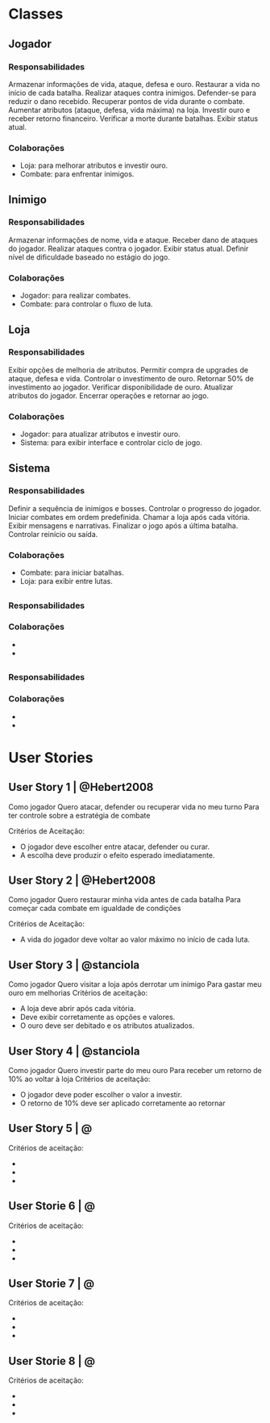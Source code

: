 <h1>Classes</h1>

<h2>Jogador</h2>
<h3>Responsabilidades</h3>
<p>Armazenar informações de vida, ataque, defesa e ouro.
Restaurar a vida no início de cada batalha.
Realizar ataques contra inimigos.
Defender-se para reduzir o dano recebido.
Recuperar pontos de vida durante o combate.
Aumentar atributos (ataque, defesa, vida máxima) na loja.
Investir ouro e receber retorno financeiro.
Verificar a morte durante batalhas.
Exibir status atual.</p>
<h3>Colaborações</h3>
<p>
  <ul>
    <li>Loja: para melhorar atributos e investir ouro.</li>
    <li>Combate: para enfrentar inimigos.</li>
  </ul>
</p>


<h2>Inimigo</h2>
<h3>Responsabilidades</h3>
<p>Armazenar informações de nome, vida e ataque.
Receber dano de ataques do jogador.
Realizar ataques contra o jogador.
Exibir status atual.
Definir nível de dificuldade baseado no estágio do jogo.</p>
<h3>Colaborações</h3>
<p>
  <ul>
    <li>Jogador: para realizar combates.</li>
    <li>Combate: para controlar o fluxo de luta.</li>
  </ul>
</p>

<h2>Loja</h2>
<h3>Responsabilidades</h3>
<p>
  Exibir opções de melhoria de atributos.
Permitir compra de upgrades de ataque, defesa e vida.
Controlar o investimento de ouro.
Retornar 50% de investimento ao jogador.
Verificar disponibilidade de ouro.
Atualizar atributos do jogador.
Encerrar operações e retornar ao jogo.
</p>
<h3>Colaborações</h3>
<p>
  <ul>
    <li>Jogador: para atualizar atributos e investir ouro.</li>
    <li>Sistema: para exibir interface e controlar ciclo de jogo.</li>
  </ul>
</p>

<h2>Sistema</h2>
<h3>Responsabilidades</h3>
<p>
  Definir a sequência de inimigos e bosses.
Controlar o progresso do jogador.
Iniciar combates em ordem predefinida.
Chamar a loja após cada vitória.
Exibir mensagens e narrativas.
Finalizar o jogo após a última batalha.
Controlar reinício ou saída.
</p>
<h3>Colaborações</h3>
<p>
  <ul>
    <li>Combate: para iniciar batalhas.</li>
    <li>Loja: para exibir entre lutas.</li>
  </ul>
</p>

<h2></h2>
<h3>Responsabilidades</h3>
<p>
  
</p>
<h3>Colaborações</h3>
<p>
  <ul>
    <li></li>
    <li></li>
  </ul>
</p>

<h2></h2>
<h3>Responsabilidades</h3>
<p>
  
</p>
<h3>Colaborações</h3>
<p>
  <ul>
    <li></li>
    <li></li>
  </ul>
</p>


<h1>User Stories</h1>

<h2>User Story 1 | @Hebert2008</h2>
<p>Como jogador
Quero atacar, defender ou recuperar vida no meu turno
Para ter controle sobre a estratégia de combate

Critérios de Aceitação:
<ul>
<li>O jogador deve escolher entre atacar, defender ou curar.</li>
<li>A escolha deve produzir o efeito esperado imediatamente.</li>
</ul>
</p>

<h2>User Story 2 | @Hebert2008</h2>
<p>Como jogador
Quero restaurar minha vida antes de cada batalha
Para começar cada combate em igualdade de condições

Critérios de Aceitação:
<ul>
<li>A vida do jogador deve voltar ao valor máximo no início de cada luta.</li>
</ul>
</p>

<h2>User Story 3 | @stanciola</h2>
<p>
Como jogador
Quero visitar a loja após derrotar um inimigo
Para gastar meu ouro em melhorias
Critérios de aceitação:
  <ul>
    <li>A loja deve abrir após cada vitória.</li>
    <li>Deve exibir corretamente as opções e valores.</li>
    <li>O ouro deve ser debitado e os atributos atualizados.</li>
  </ul>
</p>

<h2>User Story 4 | @stanciola</h2>
<p>
Como jogador
Quero investir parte do meu ouro
Para receber um retorno de 10% ao voltar à loja
Critérios de aceitação:
  <ul>
    <li>O jogador deve poder escolher o valor a investir.</li>
    <li>O retorno de 10% deve ser aplicado corretamente ao retornar</li>
  </ul>
</p>

<h2>User Story 5 | @</h2>
<p>

Critérios de aceitação:
  <ul>
    <li></li>
    <li></li>
    <li></li>
  </ul>
</p>

<h2>User Storie 6 | @</h2>
<p>

Critérios de aceitação:
  <ul>
    <li></li>
    <li></li>
    <li></li>
  </ul>
</p>

<h2>User Storie 7 | @</h2>
<p>

Critérios de aceitação:
  <ul>
    <li></li>
    <li></li>
    <li></li>
  </ul>
</p>

<h2>User Storie 8 | @</h2>
<p>

Critérios de aceitação:
  <ul>
    <li></li>
    <li></li>
    <li></li>
  </ul>
</p>
